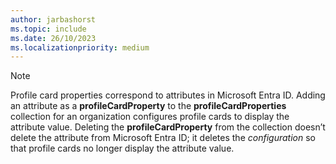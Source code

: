 ```yaml
---
author: jarbashorst
ms.topic: include
ms.date: 26/10/2023
ms.localizationpriority: medium
---
```


<!-- markdownlint-disable MD041-->

> [!NOTE]
> Profile card properties correspond to attributes in Microsoft Entra ID. Adding an attribute as a **profileCardProperty** to the **profileCardProperties** collection for an organization configures profile cards to display the attribute value. Deleting the **profileCardProperty** from the collection doesn’t delete the attribute from Microsoft Entra ID; it deletes the _configuration_ so that profile cards no longer display the attribute value.
